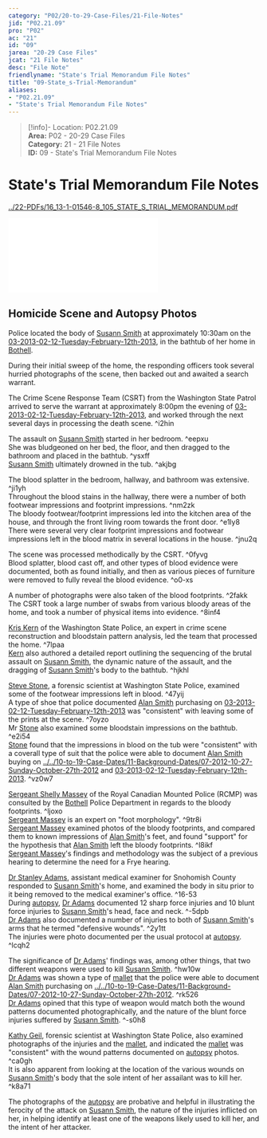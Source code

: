 ```yaml
---  
category: "P02/20-to-29-Case-Files/21-File-Notes"  
jid: "P02.21.09"  
pro: "P02"  
ac: "21"  
id: "09"  
jarea: "20-29 Case Files"  
jcat: "21 File Notes"  
desc: "File Note"  
friendlyname: "State's Trial Memorandum File Notes"  
title: "09-State_s-Trial-Memorandum"  
aliases:   
- "P02.21.09"  
- "State's Trial Memorandum File Notes"  
---  
```

>[!info]- Location: P02.21.09  
>**Area:** P02 - 20-29 Case Files  
>**Category:** 21 - 21 File Notes  
>**ID:** 09 - State's Trial Memorandum File Notes  
  
# State's Trial Memorandum File Notes  
  
  
  
[../22-PDFs/16_13-1-01546-8_105_STATE_S_TRIAL_MEMORANDUM.pdf](../../../assets/attachments/16_13-1-01546-8_105_STATE_S_TRIAL_MEMORANDUM.pdf)  
  
![](../../../assets/attachments/16_13-1-01546-8_105_STATE_S_TRIAL_MEMORANDUM.pdf)  
  
## Homicide Scene and Autopsy Photos  
  
Police located the body of [Susann Smith](../../70-to-79-People/71-Victims/02-Susann-Smith.md#) at approximately 10:30am on the [03-2013-02-12-Tuesday-February-12th-2013](../../10-to-19-Case-Dates/12-Crime-Dates/03-2013-02-12-Tuesday-February-12th-2013.md#), in the bathtub of her home in [Bothell](../../50-to-59-Investigation/52-Key-Locations/05-Bothell.md#).  
  
During their initial sweep of the home, the responding officers took several hurried photographs of the scene, then backed out and awaited a search warrant.  
  
The Crime Scene Response Team (CSRT) from the Washington State Patrol arrived to serve the warrant at approximately 8:00pm the evening of [03-2013-02-12-Tuesday-February-12th-2013](../../10-to-19-Case-Dates/12-Crime-Dates/03-2013-02-12-Tuesday-February-12th-2013.md#.md#), and worked through the next several days in processing the death scene. ^i2hin  
  
The assault on [Susann Smith](../../70-to-79-People/71-Victims/02-Susann-Smith.md#.md#) started in her bedroom. ^eepxu    
She was bludgeoned on her bed, the floor, and then dragged to the bathroom and placed in the bathtub. ^ysxff    
[Susann Smith](../../70-to-79-People/71-Victims/02-Susann-Smith.md#.md#.md#) ultimately drowned in the tub. ^akjbg  
  
The blood splatter in the bedroom, hallway, and bathroom was extensive. ^ji1yh    
Throughout the blood stains in the hallway, there were a number of both footwear impressions and footprint impressions. ^nm2zk    
The bloody footwear/footprint impressions led into the kitchen area of the house, and through the front living room towards the front door. ^e1ly8    
There were several very clear footprint impressions and footwear impressions left in the blood matrix in several locations in the house. ^jnu2q  
  
The scene was processed methodically by the CSRT. ^0fyvg    
Blood splatter, blood cast off, and other types of blood evidence were documented, both as found initially, and then as various pieces of furniture were removed to fully reveal the blood evidence. ^o0-xs  
  
A number of photographs were also taken of the blood footprints. ^2fakk    
The CSRT took a large number of swabs from various bloody areas of the home, and took a number of physical items into evidence. ^8inf4  
  
[Kris Kern](../../70-to-79-People/76-Experts/02-Kris-Kern.md#) of the Washington State Police, an expert in crime scene reconstruction and bloodstain pattern analysis, led the team that processed the home. ^7lpaa    
[Kern](../../70-to-79-People/76-Experts/02-Kris-Kern.md#.md#) also authored a detailed report outlining the sequencing of the brutal assault on [Susann Smith](../../70-to-79-People/71-Victims/02-Susann-Smith.md#.md#.md#.md#.md#.md#.md#.md#.md#.md#), the dynamic nature of the assault, and the dragging of [Susann Smith](../../70-to-79-People/71-Victims/02-Susann-Smith.md#.md#.md#.md#)'s body to the bathtub. ^hjkhl  
  
[Steve Stone](../../70-to-79-People/76-Experts/03-Steve-Stone.md#), a forensic scientist at Washington State Police, examined some of the footwear impressions left in blood. ^47yij    
A type of shoe that police documented [Alan Smith](../../70-to-79-People/72-Suspects-and-People-of-Interest/02-Alan-Smith.md#) purchasing on [03-2013-02-12-Tuesday-February-12th-2013](../../10-to-19-Case-Dates/12-Crime-Dates/03-2013-02-12-Tuesday-February-12th-2013.md#.md#.md#) was "consistent" with leaving some of the prints at the scene. ^7oyzo    
Mr [Stone](../../70-to-79-People/76-Experts/03-Steve-Stone.md#.md#) also examined some bloodstain impressions on the bathtub. ^e2i54    
[Stone](../../70-to-79-People/76-Experts/03-Steve-Stone.md#.md#.md#) found that the impressions in blood on the tub were "consistent" with a coverall type of suit that the police were able to document [Alan Smith](../../70-to-79-People/72-Suspects-and-People-of-Interest/02-Alan-Smith.md#.md#) buying on [../../10-to-19-Case-Dates/11-Background-Dates/07-2012-10-27-Sunday-October-27th-2012](../../10-to-19-Case-Dates/11-Background-Dates/07-2012-10-27-Sunday-October-27th-2012.md#) and [03-2013-02-12-Tuesday-February-12th-2013](../../10-to-19-Case-Dates/12-Crime-Dates/03-2013-02-12-Tuesday-February-12th-2013.md#.md#.md#.md#). ^vz0w7  
  
[Sergeant Shelly Massey](../../70-to-79-People/76-Experts/04-Sergeant-Shelly-Massey.md#) of the Royal Canadian Mounted Police (RCMP) was consulted by the [Bothell](../../50-to-59-Investigation/52-Key-Locations/05-Bothell.md#.md#) Police Department in regards to the bloody footprints. ^ljoxo    
[Sergeant Massey](../../70-to-79-People/76-Experts/04-Sergeant-Shelly-Massey.md#.md#) is an expert on "foot morphology". ^9tr8i    
[Sergeant Massey](../../70-to-79-People/76-Experts/04-Sergeant-Shelly-Massey.md#.md#.md#) examined photos of the bloody footprints, and compared them to known impressions of [Alan Smith](../../70-to-79-People/72-Suspects-and-People-of-Interest/02-Alan-Smith.md#)'s feet, and found "support" for the hypothesis that [Alan Smith](../../70-to-79-People/72-Suspects-and-People-of-Interest/02-Alan-Smith.md#.md#.md#) left the bloody footprints. ^l8ikf    
[Sergeant Massey](../../70-to-79-People/76-Experts/04-Sergeant-Shelly-Massey.md#.md#.md#.md#)'s findings and methodology was the subject of a previous hearing to determine the need for a Frye hearing.  
  
[Dr Stanley Adams](../../70-to-79-People/76-Experts/05-Dr-Stanley-Adams.md#), assistant medical examiner for Snohomish County responded to [Susann Smith](../../70-to-79-People/71-Victims/02-Susann-Smith.md#.md#.md#.md#.md#)'s home, and examined the body in situ prior to it being removed to the medical examiner's office. ^16-53    
During [autopsy](../../60-to-69-Evidence/62-Forensic/02-Autopsy.md#), [Dr Adams](../../70-to-79-People/76-Experts/05-Dr-Stanley-Adams.md#.md#) documented 12 sharp force injuries and 10 blunt force injuries to [Susann Smith](../../70-to-79-People/71-Victims/02-Susann-Smith.md#.md#.md#.md#.md#.md#)'s head, face and neck. ^-5dpb    
[Dr Adams](../../70-to-79-People/76-Experts/05-Dr-Stanley-Adams.md#.md#.md#) also documented a number of injuries to both of [Susann Smith](../../70-to-79-People/71-Victims/02-Susann-Smith.md#.md#.md#.md#.md#.md#.md#)'s arms that he termed "defensive wounds". ^2y1tt    
The injuries were photo documented per the usual protocol at [autopsy](../../60-to-69-Evidence/62-Forensic/02-Autopsy.md#.md#). ^lcqh2  
  
The significance of [Dr Adams](../../70-to-79-People/76-Experts/05-Dr-Stanley-Adams.md#.md#.md#.md#)' findings was, among other things, that two different weapons were used to kill [Susann Smith](../../70-to-79-People/71-Victims/02-Susann-Smith.md#.md#.md#.md#.md#.md#.md#.md#). ^hw10w    
[Dr Adams](../../70-to-79-People/76-Experts/05-Dr-Stanley-Adams.md#.md#.md#.md#.md#) was shown a type of [mallet](../../60-to-69-Evidence/63-Physical/04-Mallet.md#) that the police were able to document [Alan Smith](../../70-to-79-People/72-Suspects-and-People-of-Interest/02-Alan-Smith.md#.md#.md#.md#) purchasing on [../../10-to-19-Case-Dates/11-Background-Dates/07-2012-10-27-Sunday-October-27th-2012](../../10-to-19-Case-Dates/11-Background-Dates/07-2012-10-27-Sunday-October-27th-2012.md#.md#). ^rk526    
[Dr Adams](../../70-to-79-People/76-Experts/05-Dr-Stanley-Adams.md#.md#.md#.md#.md#.md#) opined that this type of weapon would match both the wound patterns documented photographically, and the nature of the blunt force injuries suffered by [Susann Smith](../../70-to-79-People/71-Victims/02-Susann-Smith.md#.md#.md#.md#.md#.md#.md#.md#.md#). ^-s0h8  
  
[Kathy Geil](../../70-to-79-People/76-Experts/06-Kathy-Geil.md#), forensic scientist at Washington State Police, also examined photographs of the injuries and the [mallet](../../60-to-69-Evidence/63-Physical/04-Mallet.md#), and indicated the [mallet](../../60-to-69-Evidence/63-Physical/04-Mallet.md#.md#) was "consistent" with the wound patterns documented on [autopsy](../../60-to-69-Evidence/62-Forensic/02-Autopsy.md#.md#.md#) photos. ^ca0gh    
It is also apparent from looking at the location of the various wounds on [Susann Smith](../../70-to-79-People/71-Victims/02-Susann-Smith.md#)'s body that the sole intent of her assailant was to kill her. ^k8a71  
  
The photographs of the [autopsy](../../60-to-69-Evidence/62-Forensic/02-Autopsy.md#.md#.md#.md#) are probative and helpful in illustrating the ferocity of the attack on [Susann Smith](../../70-to-79-People/71-Victims/02-Susann-Smith.md#.md#.md#.md#.md#.md#.md#.md#.md#.md#.md#), the nature of the injuries inflicted on her, in helping identify at least one of the weapons likely used to kill her, and the intent of her attacker.  
